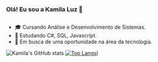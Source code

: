 ### Olá! Eu sou a Kamila Luz 👋
##

- 🎓 Cursando Análise e Desenvolvimento de Sistemas.
- 🌱 Estudando C#, SQL, Javascript.
- 🔭 Em busca de uma oportunidade na área da tecnologia.


![Kamila's GitHub stats](https://github-readme-stats.vercel.app/api?username=kamilaluz&show_icons=true&count_private=true&theme=radical)
[![Top Langs](https://github-readme-stats.vercel.app/api/top-langs/?username=kamilaluz&size_weight=0.5&count_weight=0.5&theme=radical)](https://github.com/kamilaluz))





##
